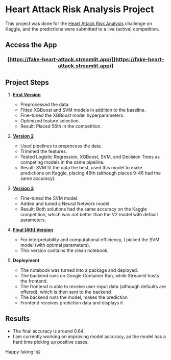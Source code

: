 # Heart Attack Risk Analysis Project

This project was done for the [Heart Attack Risk Analysis](https://www.kaggle.com/competitions/heart-attack-risk-analysis/overview) challenge on Kaggle, and the predictions were submitted to a live (active) competition.


## Access the App

<div align="center">

### [https://fake-heart-attack.streamlit.app/](https://fake-heart-attack.streamlit.app/)

</div>

## Project Steps

1. **[First Version](https://github.com/anikomaraz/heart_attack_kaggle/blob/main/notebooks/heart_attack_v1.ipynb)**
   - Preprocessed the data.
   - Fitted XGBoost and SVM models in addition to the baseline.
   - Fine-tuned the XGBoost model hyperparameters.
   - Optimized feature selection.
   - Result: Placed 56th in the competition.

2. **[Version 2](https://github.com/anikomaraz/heart_attack_kaggle/blob/main/notebooks/heart_attack_v2.ipynb)**
   - Used pipelines to preprocess the data.
   - Trimmed the features.
   - Tested Logistic Regression, XGBoost, SVM, and Decision Trees as competing models in the same pipeline.
   - Result: SVM fit the data the best, used this model to make predictions on Kaggle, placing 46th (although places 9-46 had the same accuracy).

3. **[Version 3](https://github.com/anikomaraz/heart_attack_kaggle/blob/main/notebooks/heart_attack_v3.ipynb)**
   - Fine-tuned the SVM model.
   - Added and tuned a Neural Network model.
   - Result: Both solutions had the same accuracy on the Kaggle competition, which was not better than the V2 model with default parameters.

4. **[Final (4th) Version](https://github.com/anikomaraz/heart_attack_kaggle/blob/main/notebooks/heart_attack_v4.ipynb)**
   - For interpretability and computational efficiency, I picked the SVM model (with optimal parameters).
   - This version contains the clean notebook.

5. **Deployment**
   - The notebook was turned into a package and deployed.
   - The backend runs on Google Container Run, while Streamlit hosts the frontend.
   - The frontend is able to receive user-input data (although defaults are offered), which is then sent to the backend
   - The backend runs the model, makes the prediction
   - Frontend receives prediction data and displays it

## Results

- The final accuracy is around 0.64.
- I am currently working on improving model accuracy, as the model has a hard time picking up positive cases.


Happy faking! 😃
